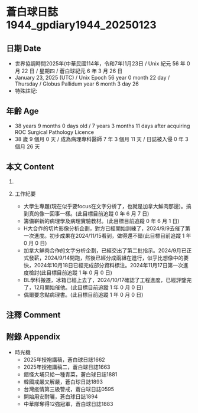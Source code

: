 [_metadata_:encoding]: - "utf-8"
[_metadata_:language]: - "zh-Hant-TW"
[_metadata_:fileformat]: - "markdown"
[_metadata_:MIME_type]: - "text/plain"
[_metadata_:markdown_version]: - "commonmark version 0.30"
[_metadata_:markdown_spec]: - "https://spec.commonmark.org/0.30/"

# 蒼白球日誌1944_gpdiary1944_20250123 #

## 日期 Date ##

* 世界協調時間2025年(中華民國114年，令和7年)1月23日 / Unix 紀元 56 年 0 月 22 日 / 星期四 / 蒼白球紀元 6 年 3 月 26 日
* January 23, 2025 (UTC) / Unix Epoch 56 year 0 month 22 day / Thursday / Globus Pallidum year 6 month 3 day 26
* 特殊註記:

## 年齡 Age ##

* 38 years 9 months 0 days old / 7 years 3 months 11 days after acquiring ROC Surgical Pathology Licence
* 38 歲 9 個月 0 天 / 成為病理專科醫師 7 年 3 個月 11 天 / 日誌被入侵 0 年 3 個月 26 天

## 本文 Content ##

1. 

2. 工作紀要

    - 大學生專題(現在似乎要focus在文字分析了，也就是加拿大鮮肉那邊)。搞到真的像一回事一樣。(此目標目前追蹤 0 年 6 月 7 日)
    - 籌備嶄新的病理學及病理實驗教材。(此目標目前追蹤 0 年 6 月 1 日)
    - H大合作的切片影像分析企劃，對方已經開始訓練了，2024/9/9去催了第一次進度。初步成果在2024/11/15看到，做得還不錯(此目標目前追蹤 1 年 0 月 0 日)
    - 加拿大鮮肉合作的文字分析企劃，已經交出了第二批指示。2024/9月已正式發薪，2024/9/14開跑，然後已經分成兩組在進行，似乎比想像中的要快，2024年10月18日已經完成部分資料標注。2024年11月17日第一次進度檢討(此目標目前追蹤 1 年 0 月 0 日)
    - BL學科搬遷，冰箱已經上去了，2024/10/17確認了工程進度，已經評鑒完了，12月開始催他。(此目標目前追蹤 1 年 0 月 0 日)
    - 偶爾要念點病理書。(此目標目前追蹤 1 年 0 月 0 日)

## 注釋 Comment ##


## 附錄 Appendix ##

* 時光機
    - 2025年授袍講稿，蒼白球日誌1662
    - 2025年授袍講稿二，蒼白球日誌1663
    - 錯怪大埔只給一種青菜，蒼白球日誌1881
    - 韓國戒嚴又解嚴，蒼白球日誌1893
    - 台灣疫情第三級警戒，蒼白球日誌0595
    - 開始用安耐曬，蒼白球日誌1894
    - 中華隊奪得12強冠軍，蒼白球日誌1883
